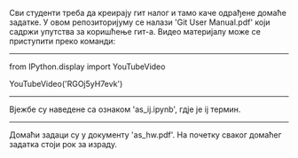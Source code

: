 Сви студенти треба да креирају гит налог и тамо каче одрађене домаће
задатке. У овом репозиторијуму се налази 'Git User Manual.pdf' који
садржи упутства за коришћење гит-а. Видео материјалу може се приступити
преко команди:

---------------------------------------------------------------------- 

from IPython.display import YouTubeVideo

YouTubeVideo('RGOj5yH7evk')

----------------------------------------------------------------------

Вјежбе су наведене са ознаком 'as_ij.ipynb', гдје је ij термин.

----------------------------------------------------------------------

Домаћи задаци су у документу 'as_hw.pdf'. На почетку сваког домаћег задатка стоји рок за израду.

